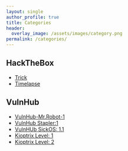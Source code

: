 ```yaml
---
layout: single
author_profile: true
title: Categories
header:
  overlay_image: /assets/images/category.png
permalink: /categories/
---
```



<h2>HackTheBox</h2>
<ul>
  <li><a href="https://rkmsh.github.io/trick/">Trick</a></li>
  <li><a href="https://rkmsh.github.io/timelapse/">Timelapse</a></li>
</ul>

<h2>VulnHub</h2>
<ul>
  <li><a href="https://rkmsh.github.io/mr_robot1/">VulnHub-Mr.Robot-1</a></li>
  <li><a href="https://rkmsh.github.io/Stapler_1/">VulnHub Stapler:1</a></li>
  <li><a href="https://rkmsh.github.io/SickOS-1.1/">VulnHUb SickOS: 1.1</a></li>
  <li><a href="https://rkmsh.github.io/Kioptrix_Level_1">Kioptrix Level: 1</a></li>
  <li><a href="https://rkmsh.github.io/Kioptrix_Level_2">Kioptrix Level: 2</a></li>
</ul>
